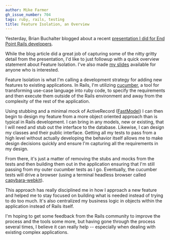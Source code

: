 ```yaml
---
author: Mike Farmer
gh_issue_number: 704
tags: ruby, rails, testing
title: Feature Isolation, an Overview
---
```


Yesterday, Brian Buchalter blogged about a recent [presentation I did for End Point Rails developers](/blog/2012/10/09/feature-isolation-with-mike-farmer).

While the blog article did a great job of capturing some of the nitty gritty detail from the presentation, I'd like to just followup with a quick overview statement about Feature Isolation. I've also made [my slides](https://docs.google.com/presentation/d/1M4AV8ePgL7EKcZuEfjWdTJ4V1ULU79B4ffUixWuk0fs/edit) available for anyone who is interested.

Feature Isolation is what I'm calling a development strategy for adding new features to existing applications.  In Rails, I'm utilizing [cucumber](http://cukes.info/), a tool for transforming use-case language into ruby code, to specify the requirements and then execute them outside of the Rails environment and away from the complexity of the rest of the application.

Using stubbing and a minimal mock of ActiveRecord ([FastModel](https://github.com/mikefarmer/cucumber_tools)) I can then begin to design my feature from a more object oriented approach than is typical in Rails development. I can bring in any models, new or existing, that I will need and stub out the interface to the database. Likewise, I can design my classes and their public interface. Getting all my tests to pass from a high level without actually developing the behavior itself allows me to make design decisions quickly and ensure I'm capturing all the requirements in my design.

From there, it's just a matter of removing the stubs and mocks from the tests and then building them out in the application ensuring that I'm still passing from my outer cucumber tests as I go. Eventually, the cucumber tests will drive a browser (using a terminal headless browser called [capybara-webkit](https://github.com/thoughtbot/capybara-webkit)).

This approach has really disciplined me in how I approach a new feature and helped me to stay focused on building what is needed instead of trying to do too much. It's also centralized my business logic in objects within the application instead of Rails itself.

I'm hoping to get some feedback from the Rails community to improve the process and the tools some more, but having gone through the process several times, I believe it can really help -- especially when dealing with existing complex applications.
